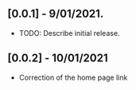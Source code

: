 ## [0.0.1] - 9/01/2021.

* TODO: Describe initial release.
## [0.0.2] - 10/01/2021

* Correction of the home page link
